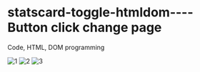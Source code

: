 # statscard-toggle-htmldom----Button click change page

Code, HTML, DOM programming 

![1](https://user-images.githubusercontent.com/92414210/142700272-d1f0db48-6cbf-4fe6-b749-d2046bfb4ca9.png)
![2](https://user-images.githubusercontent.com/92414210/142700276-74742e35-4f9f-429c-820b-c0eb176a9f64.png)
![3](https://user-images.githubusercontent.com/92414210/142700277-9fec1ae1-c471-40ca-9cf3-138784cce9f3.png)
